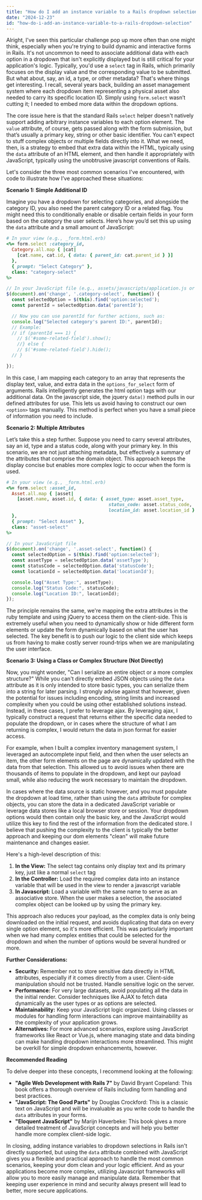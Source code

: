 ```yaml
---
title: "How do I add an instance variable to a Rails dropdown selection?"
date: "2024-12-23"
id: "how-do-i-add-an-instance-variable-to-a-rails-dropdown-selection"
---
```


Alright,  I've seen this particular challenge pop up more often than one might think, especially when you're trying to build dynamic and interactive forms in Rails. It's not uncommon to need to associate additional data with each option in a dropdown that isn't explicitly displayed but is still critical for your application's logic. Typically, you'd use a `select` tag in Rails, which primarily focuses on the display value and the corresponding value to be submitted. But what about, say, an id, a type, or other metadata? That's where things get interesting. I recall, several years back, building an asset management system where each dropdown item representing a physical asset also needed to carry its specific location ID. Simply using `form.select` wasn’t cutting it; I needed to embed more data within the dropdown options.

The core issue here is that the standard Rails `select` helper doesn't natively support adding arbitrary instance variables to each option element. The `value` attribute, of course, gets passed along with the form submission, but that’s usually a primary key, string or other basic identifier. You can't expect to stuff complex objects or multiple fields directly into it. What we need, then, is a strategy to embed that extra data within the HTML, typically using the `data` attribute of an HTML element, and then handle it appropriately with JavaScript, typically using the unobtrusive javascript conventions of Rails.

Let's consider the three most common scenarios I've encountered, with code to illustrate how I’ve approached these situations:

**Scenario 1: Simple Additional ID**

Imagine you have a dropdown for selecting categories, and alongside the category ID, you also need the parent category ID or a related flag. You might need this to conditionally enable or disable certain fields in your form based on the category the user selects. Here’s how you’d set this up using the `data` attribute and a small amount of JavaScript:

```ruby
# In your view (e.g., _form.html.erb)
<%= form.select :category_id,
  Category.all.map { |cat|
    [cat.name, cat.id, { data: { parent_id: cat.parent_id } }]
  },
  { prompt: "Select Category" },
  class: "category-select"
%>
```

```javascript
// In your JavaScript file (e.g., assets/javascripts/application.js or a specific js file)
$(document).on('change', '.category-select', function() {
  const selectedOption = $(this).find('option:selected');
  const parentId = selectedOption.data('parentId');

  // Now you can use parentId for further actions, such as:
  console.log("Selected category's parent ID:", parentId);
  // Example:
  // if (parentId === 1) {
    // $('#some-related-field').show();
    //} else {
    // $('#some-related-field').hide();
  // }

});
```

In this case, I am mapping each category to an array that represents the display text, value, and extra data in the `options_for_select` form of arguments. Rails intelligently generates the html option tags with our additional data. On the javascript side, the jquery `data()` method pulls in our defined attributes for use. This lets us avoid having to construct our own `<option>` tags manually. This method is perfect when you have a small piece of information you need to include.

**Scenario 2: Multiple Attributes**

Let’s take this a step further. Suppose you need to carry several attributes, say an id, type and a status code, along with your primary key. In this scenario, we are not just attaching metadata, but effectively a summary of the attributes that comprise the domain object. This approach keeps the display concise but enables more complex logic to occur when the form is used.

```ruby
# In your view (e.g., _form.html.erb)
<%= form.select :asset_id,
  Asset.all.map { |asset|
    [asset.name, asset.id, { data: { asset_type: asset.asset_type,
                                      status_code: asset.status_code,
                                      location_id: asset.location_id } }]
  },
  { prompt: "Select Asset" },
  class: "asset-select"
%>
```

```javascript
// In your JavaScript file
$(document).on('change', '.asset-select', function() {
  const selectedOption = $(this).find('option:selected');
  const assetType = selectedOption.data('assetType');
  const statusCode = selectedOption.data('statusCode');
  const locationId = selectedOption.data('locationId');

  console.log("Asset Type:", assetType);
  console.log("Status Code:", statusCode);
  console.log("Location ID:", locationId);
});
```

The principle remains the same, we're mapping the extra attributes in the ruby template and using jQuery to access them on the client-side. This is extremely useful when you need to dynamically show or hide different form elements or update the form dynamically based on what the user has selected. The key benefit is to push our logic to the client side which keeps us from having to make costly server round-trips when we are manipulating the user interface.

**Scenario 3: Using a Class or Complex Structure (Not Directly)**

Now, you might wonder, "Can I serialize an entire object or a more complex structure?" While you can't directly embed JSON objects using the `data` attribute as it is only intended to store basic types, you can serialize them into a string for later parsing. I strongly advise against that however, given the potential for issues including encoding, string limits and increased complexity when you could be using other established solutions instead. Instead, in these cases, I prefer to leverage ajax. By leveraging ajax, I typically construct a request that returns either the specific data needed to populate the dropdown, or in cases where the structure of what I am returning is complex, I would return the data in json format for easier access.

For example, when I built a complex inventory management system, I leveraged an autocomplete input field, and then when the user selects an item, the other form elements on the page are dynamically updated with the data from that selection. This allowed us to avoid issues when there are thousands of items to populate in the dropdown, and kept our payload small, while also reducing the work necessary to maintain the dropdown.

In cases where the data source is static however, and you must populate the dropdown at load time, rather than using the `data` attribute for complex objects, you can store the data in a dedicated JavaScript variable or leverage data stores like a local browser store or session. Your dropdown options would then contain only the basic key, and the JavaScript would utilize this key to find the rest of the information from the dedicated store. I believe that pushing the complexity to the client is typically the better approach and keeping our dom elements "clean" will make future maintenance and changes easier.

Here's a high-level description of this:

1. **In the View:** The select tag contains only display text and its primary key, just like a normal `select` tag
2. **In the Controller:** Load the required complex data into an instance variable that will be used in the view to render a javascript variable
3. **In Javascript:** Load a variable with the same name to serve as an associative store. When the user makes a selection, the associated complex object can be looked up by using the primary key.

This approach also reduces your payload, as the complex data is only being downloaded on the initial request, and avoids duplicating that data on every single option element, so it's more efficient. This was particularly important when we had many complex entities that could be selected for the dropdown and when the number of options would be several hundred or more.

**Further Considerations:**

- **Security:** Remember not to store sensitive data directly in HTML attributes, especially if it comes directly from a user. Client-side manipulation should not be trusted. Handle sensitive logic on the server.
- **Performance:** For very large datasets, avoid populating all the data in the initial render. Consider techniques like AJAX to fetch data dynamically as the user types or as options are selected.
- **Maintainability:** Keep your JavaScript logic organized. Using classes or modules for handling form interactions can improve maintainability as the complexity of your application grows.
- **Alternatives:** For more advanced scenarios, explore using JavaScript frameworks like React or Vue.js, where managing state and data binding can make handling dropdown interactions more streamlined. This might be overkill for simple dropdown enhancements, however.

**Recommended Reading**

To delve deeper into these concepts, I recommend looking at the following:

- **"Agile Web Development with Rails 7"** by David Bryant Copeland: This book offers a thorough overview of Rails including form handling and best practices.
- **"JavaScript: The Good Parts"** by Douglas Crockford: This is a classic text on JavaScript and will be invaluable as you write code to handle the `data` attributes in your forms.
- **"Eloquent JavaScript"** by Marijn Haverbeke: This book gives a more detailed treatment of JavaScript concepts and will help you better handle more complex client-side logic.

In closing, adding instance variables to dropdown selections in Rails isn't directly supported, but using the `data` attribute combined with JavaScript gives you a flexible and practical approach to handle the most common scenarios, keeping your dom clean and your logic efficient. And as your applications become more complex, utilizing Javascript frameworks will allow you to more easily manage and manipulate data. Remember that keeping user experience in mind and security always present will lead to better, more secure applications.
